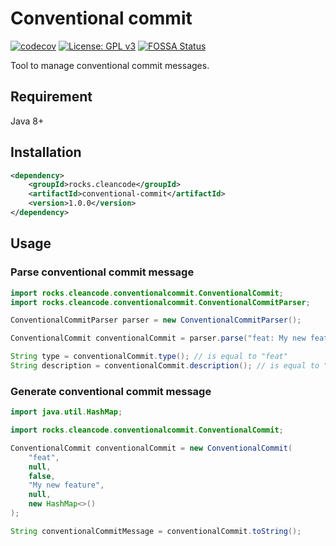 # Conventional commit

[![codecov](https://codecov.io/gh/clean-code-rocks/conventional-commit/branch/main/graph/badge.svg?token=QQXYU45M13)](https://codecov.io/gh/clean-code-rocks/conventional-commit)
[![License: GPL v3](https://img.shields.io/badge/License-GPLv3-blue.svg)](https://www.gnu.org/licenses/gpl-3.0)
[![FOSSA Status](https://app.fossa.com/api/projects/git%2Bgithub.com%2Fclean-code-rocks%2Fconventional-commit.svg?type=shield)](https://app.fossa.com/projects/git%2Bgithub.com%2Fclean-code-rocks%2Fconventional-commit?ref=badge_shield)

Tool to manage conventional commit messages.

## Requirement

Java 8+

## Installation

```xml
<dependency>
    <groupId>rocks.cleancode</groupId>
    <artifactId>conventional-commit</artifactId>
    <version>1.0.0</version>
</dependency>
```

## Usage

### Parse conventional commit message

```java
import rocks.cleancode.conventionalcommit.ConventionalCommit;
import rocks.cleancode.conventionalcommit.ConventionalCommitParser;

ConventionalCommitParser parser = new ConventionalCommitParser();

ConventionalCommit conventionalCommit = parser.parse("feat: My new feature");

String type = conventionalCommit.type(); // is equal to "feat"
String description = conventionalCommit.description(); // is equal to "My new feature"
```

### Generate conventional commit message

```java
import java.util.HashMap;

import rocks.cleancode.conventionalcommit.ConventionalCommit;

ConventionalCommit conventionalCommit = new ConventionalCommit(
    "feat",
    null,
    false,
    "My new feature",
    null,
    new HashMap<>()
);

String conventionalCommitMessage = conventionalCommit.toString();
```
